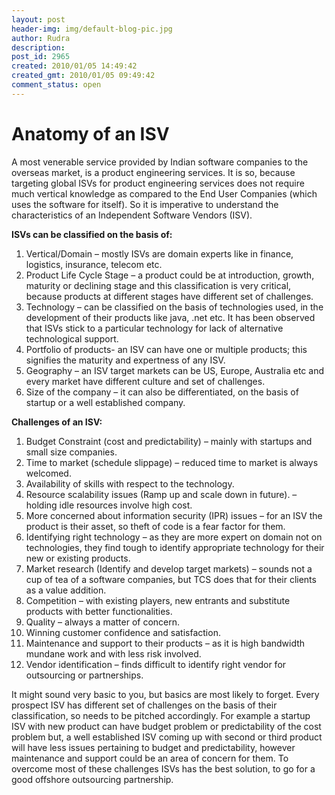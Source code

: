 ```yaml
---
layout: post
header-img: img/default-blog-pic.jpg
author: Rudra
description: 
post_id: 2965
created: 2010/01/05 14:49:42
created_gmt: 2010/01/05 09:49:42
comment_status: open
---
```


# Anatomy of an ISV

<p>A most venerable service provided by Indian software companies to the overseas market, is a product engineering services. It is so, because targeting global ISVs for product engineering services does not require much vertical knowledge as compared to the End User Companies (which uses the software for itself). So it is imperative to understand the characteristics of an Independent Software Vendors (ISV).</p>
<p><strong>ISVs can be classified on the basis of:</strong>
<ol>
    <li>Vertical/Domain – mostly ISVs are domain experts like in finance, logistics, insurance, telecom etc.</li>
    <li>Product Life Cycle Stage – a product could be at introduction, growth, maturity or declining stage and this classification is very critical, because products at different stages have different set of challenges.</li>
    <li>Technology – can be classified on the basis of technologies used, in the development of their products like java, .net etc. It has been observed that ISVs stick to a particular technology for lack of alternative technological support.</li>
    <li>Portfolio of products- an ISV can have one or multiple products; this signifies the maturity and expertness of any ISV.</li>
    <li>Geography – an ISV target markets can be US, Europe, Australia etc and every market have different culture and set of challenges.</li>
    <li>Size of the company – it can also be differentiated, on the basis of startup or a well established company.</li>
</ol>
<strong>Challenges of an ISV:<!--more--></strong>
<ol>
    <li>Budget Constraint (cost and predictability) – mainly with startups and small size companies.</li>
    <li>Time to market (schedule slippage) – reduced time to market is always welcomed.</li>
    <li>Availability of skills with respect to the technology.</li>
    <li>Resource scalability issues (Ramp up and scale down in future). – holding idle resources involve high cost.</li>
    <li>More concerned about information security (IPR) issues – for an ISV the product is their asset, so theft of code is a fear factor for them.</li>
    <li>Identifying right technology – as they are more expert on domain not on technologies, they find tough to identify appropriate technology for their new or existing products.</li>
    <li>Market research (Identify and develop target markets) – sounds not a cup of tea of a software companies, but TCS does that for their clients as a value addition.</li>
    <li>Competition – with existing players, new entrants and substitute products with better functionalities.</li>
    <li>Quality – always a matter of concern.</li>
    <li>Winning customer confidence and satisfaction.</li>
    <li>Maintenance and support to their products – as it is high bandwidth mundane work and with less risk involved.</li>
    <li>Vendor identification – finds difficult to identify right vendor for outsourcing or partnerships.</li>
</ol>
It might sound very basic to you, but basics are most likely to forget. Every prospect ISV has different set of challenges on the basis of their classification, so needs to be pitched accordingly. For example a startup ISV with new product can have budget problem or predictability of the cost problem but, a well established ISV coming up with second or third product will have less issues pertaining to budget and predictability, however maintenance and support could be an area of concern for them. To overcome most of these challenges ISVs has the best solution, to go for a good offshore outsourcing partnership.</p>